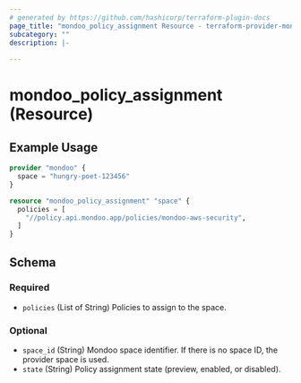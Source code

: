 ```yaml
---
# generated by https://github.com/hashicorp/terraform-plugin-docs
page_title: "mondoo_policy_assignment Resource - terraform-provider-mondoo"
subcategory: ""
description: |-
  
---
```


# mondoo_policy_assignment (Resource)



## Example Usage

```terraform
provider "mondoo" {
  space = "hungry-poet-123456"
}

resource "mondoo_policy_assignment" "space" {
  policies = [
    "//policy.api.mondoo.app/policies/mondoo-aws-security",
  ]
}
```

<!-- schema generated by tfplugindocs -->
## Schema

### Required

- `policies` (List of String) Policies to assign to the space.

### Optional

- `space_id` (String) Mondoo space identifier. If there is no space ID, the provider space is used.
- `state` (String) Policy assignment state (preview, enabled, or disabled).
